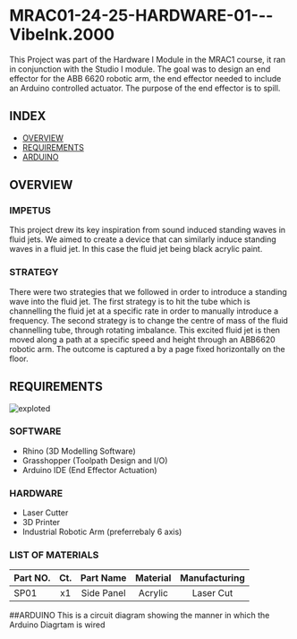 # MRAC01-24-25-HARDWARE-01---VibeInk.2000
This Project was part of the Hardware I Module in the MRAC1 course, it ran in conjunction with the Studio I module. The goal was to design an end effector for the ABB 6620 robotic arm, the end effector needed to include an Arduino controlled actuator. The purpose of the end effector is to spill.

## INDEX 
- [OVERVIEW](#overview)
- [REQUIREMENTS](#requirements)
- [ARDUINO](#arduino)

## OVERVIEW

### IMPETUS

This project drew its key inspiration from sound induced standing waves in fluid jets. We aimed to create a device that can similarly induce standing waves in a fluid jet. In this case the fluid jet being black acrylic paint. 

### STRATEGY

There were two strategies that we followed in order to introduce a standing wave into the fluid jet. The first strategy is to hit the tube which is channelling the fluid jet at a specific rate in order to manually introduce a frequency. The second strategy is to change the centre of mass of the fluid channelling tube, through rotating imbalance.
This excited fluid jet is then moved along a path at a specific speed and height through an ABB6620 robotic arm. The outcome is captured a by a page fixed horizontally on the floor.

## REQUIREMENTS

![exploted](https://github.com/user-attachments/assets/b8b13584-ed41-4a3a-a26f-5ea651172d89)

### SOFTWARE
- Rhino (3D Modelling Software)
- Grasshopper (Toolpath Design and I/O)
- Arduino IDE (End Effector Actuation)

### HARDWARE
- Laser Cutter
- 3D Printer
- Industrial Robotic Arm (preferrebaly 6 axis)

### LIST OF MATERIALS

| Part NO. | Ct.  | Part Name | Material | Manufacturing | 
| :------- |:----:| :--------:| :------: | :-----------: |
| SP01 | x1 | Side Panel | Acrylic | Laser Cut |

##ARDUINO
This is a circuit diagram showing the manner in which the Arduino Diagrtam is wired

